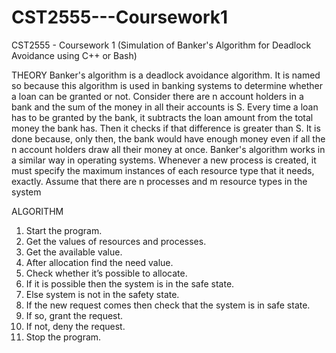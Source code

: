 # CST2555---Coursework1
CST2555 - Coursework 1 (Simulation of Banker's Algorithm for Deadlock Avoidance using C++ or Bash) 

THEORY
Banker's algorithm is a deadlock avoidance algorithm. It is named so because this algorithm
is used in banking systems to determine whether a loan can be granted or not.
Consider there are n account holders in a bank and the sum of the money in all their
accounts is S. Every time a loan has to be granted by the bank, it subtracts the loan
amount from the total money the bank has. Then it checks if that difference is greater than S.
It is done because, only then, the bank would have enough money even if all the n account
holders draw all their money at once.
Banker's algorithm works in a similar way in operating systems. Whenever a new process is
created, it must specify the maximum instances of each resource type that it needs, exactly.
Assume that there are n processes and m resource types in the system

ALGORITHM
1. Start the program.
2. Get the values of resources and processes.
3. Get the available value.
4. After allocation find the need value.
5. Check whether it’s possible to allocate.
6. If it is possible then the system is in the safe state.
7. Else system is not in the safety state.
8. If the new request comes then check that the system is in safe state.
9. If so, grant the request.
10. If not, deny the request.
11. Stop the program.
